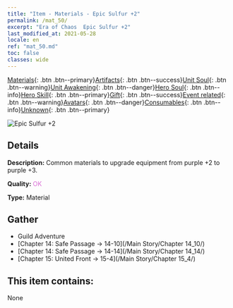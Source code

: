 ```yaml
---
title: "Item - Materials - Epic Sulfur +2"
permalink: /mat_50/
excerpt: "Era of Chaos  Epic Sulfur +2"
last_modified_at: 2021-05-28
locale: en
ref: "mat_50.md"
toc: false
classes: wide
---
```

 [Materials](/Items/){: .btn .btn--primary}[Artifacts](/Items/Artifacts/){: .btn .btn--success}[Unit Soul](/Items/UnitSoul/){: .btn .btn--warning}[Unit Awakening](/Items/UnitAwakening/){: .btn .btn--danger}[Hero Soul](/Items/HeroSoul/){: .btn .btn--info}[Hero Skill](/Items/HeroSkill/){: .btn .btn--primary}[Gift](/Items/Gift/){: .btn .btn--success}[Event related](/Items/Events/){: .btn .btn--warning}[Avatars](/Items/Avatars/){: .btn .btn--danger}[Consumables](/Items/Consumables/){: .btn .btn--info}[Unknown](/Items/Unknown/){: .btn .btn--primary}

 ![Epic Sulfur +2](/images/t/i_cailiao_liuhuang2.png)

## Details
 **Description:** Common materials to upgrade equipment from purple +2 to purple +3.

 **Quality:** <span style="color: #DA70D6">OK</span>

 **Type:** Material

## Gather

*    Guild Adventure 
*    [Chapter 14: Safe Passage -> 14-10](/Main Story/Chapter 14_10/) 
*    [Chapter 14: Safe Passage -> 14-14](/Main Story/Chapter 14_14/) 
*    [Chapter 15: United Front -> 15-4](/Main Story/Chapter 15_4/) 

## This item contains:

  None

